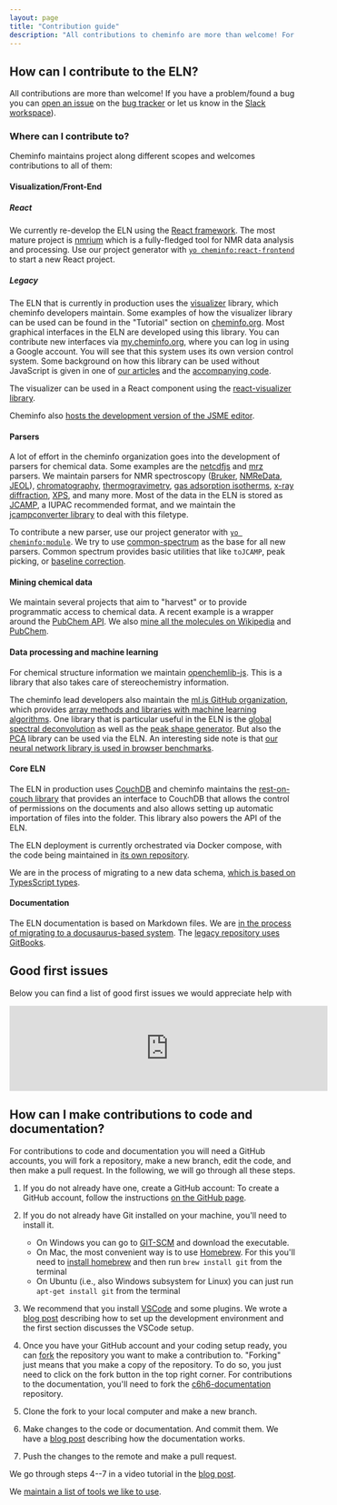 ```yaml
---
layout: page
title: "Contribution guide"
description: "All contributions to cheminfo are more than welcome! For code contributions, we recommend to use our development setup"
---
```


## How can I contribute to the ELN?

All contributions are more than welcome! If you have a problem/found a bug you can [open an issue](https://docs.github.com/en/github/managing-your-work-on-github/creating-an-issue) on the [bug tracker](https://github.com/cheminfo/cheminfo.github.io/issues) or let us know in the [Slack workspace](cheminfo-eln.slack.com)).

### Where can I contribute to?

Cheminfo maintains project along different scopes and welcomes contributions to all of them:

#### Visualization/Front-End

##### React

We currently re-develop the ELN using the [React framework](https://reactjs.org/). The most mature project is [nmrium](https://github.com/cheminfo/nmrium) which is a fully-fledged tool for NMR data analysis and processing. Use our project generator with [`yo cheminfo:react-frontend`](https://github.com/cheminfo/generator-cheminfo) to start a new React project.

##### Legacy

The ELN that is currently in production uses the [visualizer](https://github.com/NPellet/visualizer) library, which cheminfo developers maintain. Some examples of how the visualizer library can be used can be found in the "Tutorial" section on [cheminfo.org](https://www.cheminfo.org/Tutorial/1._Introduction/1.1_Basic_example/index.html). Most graphical interfaces in the ELN are developed using this library. You can contribute new interfaces via [my.cheminfo.org](https://mydb.cheminfo.org/auth/login?continue=https%3A%2F%2Fmy.cheminfo.org%2F), where you can log in using a Google account. You will see that this system uses its own version control system.
Some background on how this library can be used without JavaScript is given in one of [our articles](https://jcheminf.biomedcentral.com/articles/10.1186/s13321-019-0399-7) and the [accompanying code](https://github.com/jwist/hastaLaVista).

The visualizer can be used in a React component using the [react-visualizer library](https://github.com/cheminfo/react-visualizer).

Cheminfo also [hosts the development version of the JSME editor](https://github.com/cheminfo/jsme).

#### Parsers

A lot of effort in the cheminfo organization goes into the development of parsers for chemical data. Some examples are the [netcdfjs](https://github.com/cheminfo/netcdfjs) and [mrz](https://github.com/cheminfo/mrz) parsers. We maintain parsers for NMR spectroscopy ([Bruker](https://github.com/cheminfo/c6h6-documentation), [NMReData](https://github.com/cheminfo/nmredata), [JEOL](https://github.com/cheminfo/jeolconverter)), [chromatography](https://github.com/cheminfo/chromatography), [thermogravimetry](https://github.com/cheminfo/tga-spectrum), [gas adsorption isotherms](https://github.com/cheminfo/isotherm-analysis), [x-ray diffraction](https://github.com/cheminfo/xrd-analysis), [XPS](https://github.com/cheminfo/xps-analysis), and many more. Most of the data in the ELN is stored as [JCAMP](), a IUPAC recommended format, and we maintain the [jcampconverter library](https://github.com/cheminfo/jcampconverter) to deal with this filetype.

To contribute a new parser, use our project generator with [`yo cheminfo:module`](https://github.com/cheminfo/generator-cheminfo). We try to use [common-spectrum](https://github.com/cheminfo/common-spectrum) as the base for all new parsers. Common spectrum provides basic utilities that like `toJCAMP`, peak picking, or [baseline correction](https://github.com/cheminfo/baselines).

#### Mining chemical data

We maintain several projects that aim to "harvest" or to provide programmatic access to chemical data. A recent example is a wrapper around the [PubChem API](https://github.com/cheminfo/pubchem). We also [mine all the molecules on Wikipedia](https://github.com/cheminfo/wikipedia) and [PubChem](https://github.com/cheminfo/node-pubchem).

#### Data processing and machine learning

For chemical structure information we maintain [openchemlib-js](https://github.com/cheminfo/openchemlib-js). This is a library that also takes care of stereochemistry information.

The cheminfo lead developers also maintain the [ml.js GitHub organization](https://github.com/mljs), which provides [array methods and libraries with machine learning algorithms](https://github.com/mljs/ml). One library that is particular useful in the ELN is the [global spectral deconvolution](https://github.com/mljs/global-spectral-deconvolution) as well as the [peak shape generator](https://github.com/mljs/peak-shape-generator). But also the [PCA](https://github.com/mljs/pca) library can be used via the ELN.
An interesting side note is that [our neural network library is used in browser benchmarks](https://webkit.org/blog/7536/jsc-loves-es6/).


#### Core ELN

The ELN in production uses [CouchDB](https://couchdb.apache.org/) and cheminfo maintains the [rest-on-couch library](https://github.com/cheminfo/rest-on-couch) that provides an interface to CouchDB that allows the control of permissions on the documents and also allows setting up automatic importation of files into the folder. This library also powers the API of the ELN.

The ELN deployment is currently orchestrated via Docker compose, with the code being maintained in [its own repository](https://github.com/cheminfo/roc-eln-docker).

We are in the process of migrating to a new data schema, [which is based on TypesScript types](https://github.com/cheminfo/cheminfo-types).

#### Documentation

The ELN documentation is based on Markdown files. We are [in the process of migrating to a docusaurus-based system](https://github.com/cheminfo/eln-docs). The [legacy repository uses GitBooks](https://github.com/cheminfo/c6h6-documentation).


## Good first issues 

Below you can find a list of good first issues we would appreciate help with 

<iframe width="560"  src="https://github.com/issues?q=is%3Aopen+is%3Aissue+user%3Acheminfo+label%3A%22good+first+issue%22" frameborder="0" allowfullscreen></iframe>

## How can I make contributions to code and documentation?

For contributions to code and documentation you will need a GitHub accounts, you will fork a repository, make a new branch, edit the code, and then make a pull request. In the following, we will go through all these steps.

1. If you do not already have one, create a GitHub account: To create a GitHub account, follow the instructions [on the GitHub page](https://github.com/join).
2. If you do not already have Git installed on your machine, you'll need to install it.

   - On Windows you can go to [GIT-SCM](https://git-scm.com/download/win) and download the executable.
   - On Mac, the most convenient way is to use [Homebrew](https://brew.sh/). For this you'll need to [install homebrew](https://brew.sh/) and then run `brew install git` from the terminal
   - On Ubuntu (i.e., also Windows subsystem for Linux) you can just run `apt-get install git` from the terminal

3. We recommend that you install [VSCode](https://code.visualstudio.com/) and some plugins. We wrote a [blog post](https://cheminfo.github.io/tutorial/cheminfo_dev_setup/) describing how to set up the development environment and the first section discusses the VSCode setup.
4. Once you have your GitHub account and your coding setup ready, you can [fork](https://docs.github.com/en/enterprise-server@2.20/github/getting-started-with-github/fork-a-repo) the repository you want to make a contribution to. "Forking" just means that you make a copy of the repository. To do so, you just need to click on the fork button in the top right corner. For contributions to the documentation, you'll need to fork the [c6h6-documentation](https://github.com/cheminfo/c6h6-documentation) repository.
5. Clone the fork to your local computer and make a new branch.
6. Make changes to the code or documentation. And commit them. We have a [blog post](https://cheminfo.github.io/tutorial/cheminfo_docs/) describing how the documentation works.
7. Push the changes to the remote and make a pull request.

We go through steps 4--7 in a video tutorial in the [blog post](https://cheminfo.github.io/tutorial/cheminfo_docs/).

We [maintain a list of tools we like to use](https://github.com/cheminfo/awesome).
